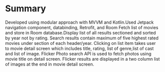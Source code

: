 # Summary 

Developed using modular approach with MVVM and Kotlin.Used Jetpack navigation component, databinding, Retrofit, and Room
Fetch list of movies and store in Room database.Display list of all results sectioned and sorted by year not by rating.
Search results contain maximum of five highest rated movies under section of each header/year.
Clicking on list item takes user to movie detail screen which includes title, rating, list of genre,list of cast and list of image.
Flicker Photo search API is used to fetch photos using movie title on detail screen.
Flicker results are displayed in a two column list of images at the end in movie detail screen. 
